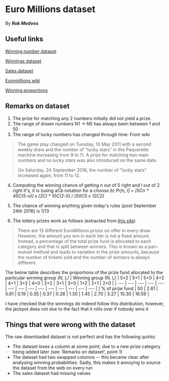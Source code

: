 # Euro Millions dataset

By ***Rok Medves***



## Useful links

[Winning number dataset](http://lottery.merseyworld.com/cgi-bin/lottery?days=20&Machine=Z&Ballset=0&order=1&show=1&year=0&display=CSV)

[Winnings dataset](http://lottery.merseyworld.com/cgi-bin/lottery?days=20&Prizes=1&Sort=0&year=0&display=CSV)

[Sales dataset](http://lottery.merseyworld.com/Euro/Sales_index.html)

[Euromillions wiki](https://en.wikipedia.org/wiki/EuroMillions)

[Winning proportions](https://www.national-lottery.com/euromillions/odds-and-prizes)

## Remarks on dataset

1. The prize for matching any 2 numbers initially did not yield a prize.
2. The range of drawn numbers N1 -> N5 has always been between 1 and 50
3. The range of lucky numbers has changed through time: From wiki
 > The game play changed on Tuesday, 10 May 2011 with a second weekly draw and the number of "lucky stars" in the Paquerette machine increasing from 9 to 11.
 > A prize for matching two main numbers and no lucky stars was also introduced on the same date.
 > 
 > On Saturday, 24 September 2016, the number of "lucky stars" increased again, from 11 to 12. 

4. Computing the winning chance of getting n out of 5 right and l out of 2 right it's, it is (using aCb notation for *a choose b*)
  *Pr[n, l] = [5Cn * 45C(5-n)] x [2Cl * 10C(2-l)] / [50C5 x 12C2]*
 
5. The chance of winning anything given today's rules (post September 24th 2016) is 1/13

6. The lottery prizes work as follows (extracted from [this site](https://www.national-lottery.com/euromillions/odds-and-prizes))
  > There are 13 different EuroMillions prizes on offer in every draw. However, the amount you win in each tier is not a fixed amount. Instead, a percentage of the total prize fund is allocated to each category and that is split between winners. This is known as a pari-mutuel method and leads to variation in the prize amounts, because the number of tickets sold and the number of winners is always different.

  The below table describes the proportions of the prize fund allocated to the particular winning group *(N, L)*
  | Winning group (N, L) | 5+2 | 5+1 | 5+0 | 4+2 | 4+1 | 3+2 | 4+0 | 2+2 | 3+1 | 3+0 | 1+2 | 2+1 | 2+0 |
  | --- | --- | --- | --- | --- | --- | --- | --- | --- | --- | --- | --- | --- | --- |
  | % of prize fund | 50 | 2.61 | 0.61 | 0.19 | 0.35 | 0.37 | 0.26 | 1.30 | 1.45 | 2.70 | 3.27 | 10.30 | 16.59 |

  I have checked that the winnings do indeed follow this distribution, however, the jackpot does not due to the fact that it rolls over if nobody wins it

## Things that were wrong with the dataset

The raw downloaded dataset is not perfect and has the following quirks:

- The dataset loses a column at some point, due to a new prize category being added later (see `Remarks on dataset', point 1)
- The dataset had two swapped columns -- this became clear after analysing winning probabilities. Sadly, this makes it annoying to source the dataset from the web on every run
- The sales dataset had missing values
